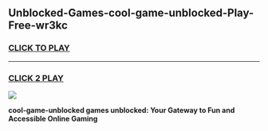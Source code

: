 
## Unblocked-Games-cool-game-unblocked-Play-Free-wr3kc
<h3>
<a href="https://premium76.site?title=cool-game-unblocked&ref=24M">CLICK TO PLAY</a></h3>
<hr>

<h3>
<a href="https://premium76.site?title=cool-game-unblocked&ref=24M">CLICK 2 PLAY</a>
  
</h3>

<a href="https://premium76.site?title=cool-game-unblocked&ref=24M"><img src="https://clearcache.store/games.png"></a>


**cool-game-unblocked games unblocked: Your Gateway to Fun and Accessible Online Gaming**
